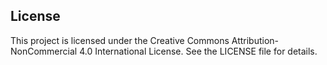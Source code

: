 ## License
This project is licensed under the Creative Commons Attribution-NonCommercial 4.0 International License. See the LICENSE file for details.
